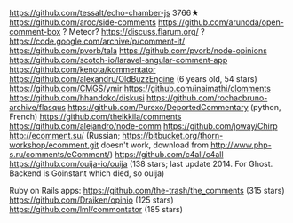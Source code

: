 https://github.com/tessalt/echo-chamber-js 3766★
https://github.com/aroc/side-comments
https://github.com/arunoda/open-comment-box ? Meteor?
https://discuss.flarum.org/ ?
https://code.google.com/archive/p/comment-it/
https://github.com/pvorb/tala
https://github.com/pvorb/node-opinions
https://github.com/scotch-io/laravel-angular-comment-app
https://github.com/kenota/kommentator
https://github.com/alexandru/OldBuzzEngine (6 years old, 54 stars)
https://github.com/CMGS/ymir
https://github.com/inaimathi/clomments
https://github.com/hhandoko/diskusi
https://github.com/rochacbruno-archive/flasqus
https://github.com/Purexo/DeportedCommentary (python, French)
https://github.com/theikkila/comments
https://github.com/alejandro/node-comm
https://github.com/joway/Chirp
http://ecomment.su/ (Russian; https://bitbucket.org/thorn-workshop/ecomment.git doesn't work,
  download from http://www.php-s.ru/comments/eComment/)
https://github.com/c4all/c4all
https://github.com/ouija-io/ouija (138 stars; last update 2014. For Ghost.
  Backend is Goinstant which died, so ouija)
 

Ruby on Rails apps:
  https://github.com/the-trash/the_comments (315 stars)
  https://github.com/Draiken/opinio (125 stars)
  https://github.com/lml/commontator (185 stars)

